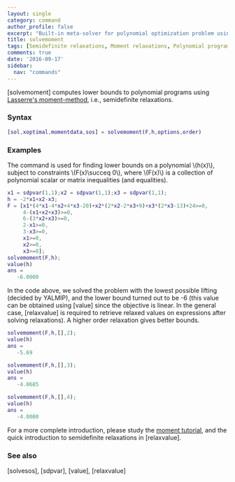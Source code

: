 ```yaml
---
layout: single
category: command
author_profile: false
excerpt: "Built-in meta-solver for polynomial optimization problem using semidefinite relaxations"
title: solvemoment
tags: [Semidefinite relaxations, Moment relaxations, Polynomial programming]
comments: true
date: '2016-09-17'
sidebar:
  nav: "commands"
---
```


[solvemoment]  computes lower bounds to polynomial programs using [Lasserre's moment-method](/reference/), i.e., semidefinite relaxations.

### Syntax

````matlab
[sol,xoptimal,momentdata,sos] = solvemoment(F,h,options,order)
````

### Examples

The command is used for finding lower bounds on a polynomial \\(h(x)\\), subject to constraints \\(F(x)\succeq 0\\), where \\(F(x)\\) is a collection of polynomial scalar or matrix inequalities (and equalities).

````matlab
x1 = sdpvar(1,1);x2 = sdpvar(1,1);x3 = sdpvar(1,1);
h = -2*x1+x2-x3;
F = [x1*(4*x1-4*x2+4*x3-20)+x2*(2*x2-2*x3+9)+x3*(2*x3-13)+24>=0,
     4-(x1+x2+x3)>=0,
     6-(3*x2+x3)>=0,
     2-x1>=0,
     3-x3>=0,
     x1>=0,
     x2>=0,
     x3>=0];
solvemoment(F,h);
value(h)
ans =
   -6.0000
````

In the code above, we solved the problem with the lowest possible lifting (decided by YALMIP), and the lower bound turned out to be -6 (this value can be obtained using [value] since the objective is linear. In the general case, [relaxvalue] is required to retrieve relaxed values on expressions after solving relaxations). A higher order relaxation gives better bounds.

````matlab
solvemoment(F,h,[],2);
value(h)
ans =
   -5.69

solvemoment(F,h,[],3);
value(h)
ans =
   -4.0685

solvemoment(F,h,[],4);
value(h)
ans =
   -4.0000
````

For a more complete introduction, please study the [moment tutorial](/tutorial/momentrelaxations), and the quick introduction to semidefinite relaxations in [relaxvalue].

### See also
[solvesos], [sdpvar], [value], [relaxvalue]
